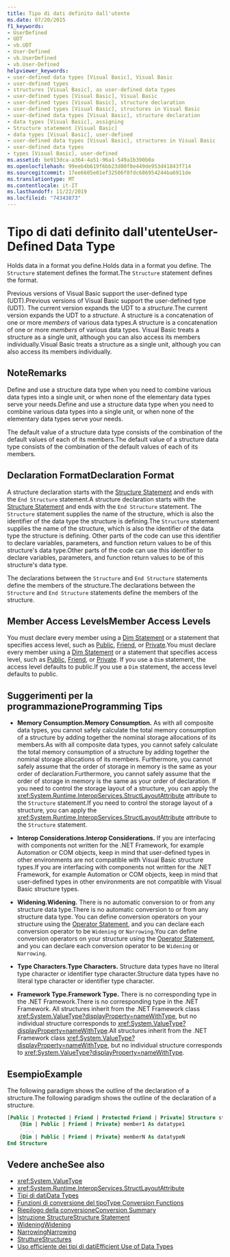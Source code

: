 ```yaml
---
title: Tipo di dati definito dall'utente
ms.date: 07/20/2015
f1_keywords:
- UserDefined
- UDT
- vb.UDT
- User-Defined
- vb.UserDefined
- vb.User-Defined
helpviewer_keywords:
- user-defined data types [Visual Basic], Visual Basic
- user-defined types
- structures [Visual Basic], as user-defined data types
- user-defined types [Visual Basic], Visual Basic
- user-defined types [Visual Basic], structure declaration
- user-defined types [Visual Basic], structures in Visual Basic
- user-defined data types [Visual Basic], structure declaration
- data types [Visual Basic], assigning
- Structure statement [Visual Basic]
- data types [Visual Basic], user-defined
- user-defined data types [Visual Basic], structures in Visual Basic
- user-defined data types
- types [Visual Basic], user-defined
ms.assetid: be913dca-a364-4a51-96a1-549a1b390b0a
ms.openlocfilehash: 99eeb4b619f6bb23d00f8e449de953d41843f714
ms.sourcegitcommit: 17ee6605e01ef32506f8fdc686954244ba6911de
ms.translationtype: MT
ms.contentlocale: it-IT
ms.lasthandoff: 11/22/2019
ms.locfileid: "74343873"
---
```

# <a name="user-defined-data-type"></a><span data-ttu-id="0a6ec-102">Tipo di dati definito dall'utente</span><span class="sxs-lookup"><span data-stu-id="0a6ec-102">User-Defined Data Type</span></span>

<span data-ttu-id="0a6ec-103">Holds data in a format you define.</span><span class="sxs-lookup"><span data-stu-id="0a6ec-103">Holds data in a format you define.</span></span> <span data-ttu-id="0a6ec-104">The `Structure` statement defines the format.</span><span class="sxs-lookup"><span data-stu-id="0a6ec-104">The `Structure` statement defines the format.</span></span>

<span data-ttu-id="0a6ec-105">Previous versions of Visual Basic support the user-defined type (UDT).</span><span class="sxs-lookup"><span data-stu-id="0a6ec-105">Previous versions of Visual Basic support the user-defined type (UDT).</span></span> <span data-ttu-id="0a6ec-106">The current version expands the UDT to a *structure*.</span><span class="sxs-lookup"><span data-stu-id="0a6ec-106">The current version expands the UDT to a *structure*.</span></span> <span data-ttu-id="0a6ec-107">A structure is a concatenation of one or more *members* of various data types.</span><span class="sxs-lookup"><span data-stu-id="0a6ec-107">A structure is a concatenation of one or more *members* of various data types.</span></span> <span data-ttu-id="0a6ec-108">Visual Basic treats a structure as a single unit, although you can also access its members individually.</span><span class="sxs-lookup"><span data-stu-id="0a6ec-108">Visual Basic treats a structure as a single unit, although you can also access its members individually.</span></span>

## <a name="remarks"></a><span data-ttu-id="0a6ec-109">Note</span><span class="sxs-lookup"><span data-stu-id="0a6ec-109">Remarks</span></span>

<span data-ttu-id="0a6ec-110">Define and use a structure data type when you need to combine various data types into a single unit, or when none of the elementary data types serve your needs.</span><span class="sxs-lookup"><span data-stu-id="0a6ec-110">Define and use a structure data type when you need to combine various data types into a single unit, or when none of the elementary data types serve your needs.</span></span>

<span data-ttu-id="0a6ec-111">The default value of a structure data type consists of the combination of the default values of each of its members.</span><span class="sxs-lookup"><span data-stu-id="0a6ec-111">The default value of a structure data type consists of the combination of the default values of each of its members.</span></span>

## <a name="declaration-format"></a><span data-ttu-id="0a6ec-112">Declaration Format</span><span class="sxs-lookup"><span data-stu-id="0a6ec-112">Declaration Format</span></span>

<span data-ttu-id="0a6ec-113">A structure declaration starts with the [Structure Statement](../../../visual-basic/language-reference/statements/structure-statement.md) and ends with the `End Structure` statement.</span><span class="sxs-lookup"><span data-stu-id="0a6ec-113">A structure declaration starts with the [Structure Statement](../../../visual-basic/language-reference/statements/structure-statement.md) and ends with the `End Structure` statement.</span></span> <span data-ttu-id="0a6ec-114">The `Structure` statement supplies the name of the structure, which is also the identifier of the data type the structure is defining.</span><span class="sxs-lookup"><span data-stu-id="0a6ec-114">The `Structure` statement supplies the name of the structure, which is also the identifier of the data type the structure is defining.</span></span> <span data-ttu-id="0a6ec-115">Other parts of the code can use this identifier to declare variables, parameters, and function return values to be of this structure's data type.</span><span class="sxs-lookup"><span data-stu-id="0a6ec-115">Other parts of the code can use this identifier to declare variables, parameters, and function return values to be of this structure's data type.</span></span>

<span data-ttu-id="0a6ec-116">The declarations between the `Structure` and `End Structure` statements define the members of the structure.</span><span class="sxs-lookup"><span data-stu-id="0a6ec-116">The declarations between the `Structure` and `End Structure` statements define the members of the structure.</span></span>

## <a name="member-access-levels"></a><span data-ttu-id="0a6ec-117">Member Access Levels</span><span class="sxs-lookup"><span data-stu-id="0a6ec-117">Member Access Levels</span></span>

<span data-ttu-id="0a6ec-118">You must declare every member using a [Dim Statement](../../../visual-basic/language-reference/statements/dim-statement.md) or a statement that specifies access level, such as [Public](../../../visual-basic/language-reference/modifiers/public.md), [Friend](../../../visual-basic/language-reference/modifiers/friend.md), or [Private](../../../visual-basic/language-reference/modifiers/private.md).</span><span class="sxs-lookup"><span data-stu-id="0a6ec-118">You must declare every member using a [Dim Statement](../../../visual-basic/language-reference/statements/dim-statement.md) or a statement that specifies access level, such as [Public](../../../visual-basic/language-reference/modifiers/public.md), [Friend](../../../visual-basic/language-reference/modifiers/friend.md), or [Private](../../../visual-basic/language-reference/modifiers/private.md).</span></span> <span data-ttu-id="0a6ec-119">If you use a `Dim` statement, the access level defaults to public.</span><span class="sxs-lookup"><span data-stu-id="0a6ec-119">If you use a `Dim` statement, the access level defaults to public.</span></span>

## <a name="programming-tips"></a><span data-ttu-id="0a6ec-120">Suggerimenti per la programmazione</span><span class="sxs-lookup"><span data-stu-id="0a6ec-120">Programming Tips</span></span>

- <span data-ttu-id="0a6ec-121">**Memory Consumption.**</span><span class="sxs-lookup"><span data-stu-id="0a6ec-121">**Memory Consumption.**</span></span> <span data-ttu-id="0a6ec-122">As with all composite data types, you cannot safely calculate the total memory consumption of a structure by adding together the nominal storage allocations of its members.</span><span class="sxs-lookup"><span data-stu-id="0a6ec-122">As with all composite data types, you cannot safely calculate the total memory consumption of a structure by adding together the nominal storage allocations of its members.</span></span> <span data-ttu-id="0a6ec-123">Furthermore, you cannot safely assume that the order of storage in memory is the same as your order of declaration.</span><span class="sxs-lookup"><span data-stu-id="0a6ec-123">Furthermore, you cannot safely assume that the order of storage in memory is the same as your order of declaration.</span></span> <span data-ttu-id="0a6ec-124">If you need to control the storage layout of a structure, you can apply the <xref:System.Runtime.InteropServices.StructLayoutAttribute> attribute to the `Structure` statement.</span><span class="sxs-lookup"><span data-stu-id="0a6ec-124">If you need to control the storage layout of a structure, you can apply the <xref:System.Runtime.InteropServices.StructLayoutAttribute> attribute to the `Structure` statement.</span></span>

- <span data-ttu-id="0a6ec-125">**Interop Considerations.**</span><span class="sxs-lookup"><span data-stu-id="0a6ec-125">**Interop Considerations.**</span></span> <span data-ttu-id="0a6ec-126">If you are interfacing with components not written for the .NET Framework, for example Automation or COM objects, keep in mind that user-defined types in other environments are not compatible with Visual Basic structure types.</span><span class="sxs-lookup"><span data-stu-id="0a6ec-126">If you are interfacing with components not written for the .NET Framework, for example Automation or COM objects, keep in mind that user-defined types in other environments are not compatible with Visual Basic structure types.</span></span>

- <span data-ttu-id="0a6ec-127">**Widening.**</span><span class="sxs-lookup"><span data-stu-id="0a6ec-127">**Widening.**</span></span> <span data-ttu-id="0a6ec-128">There is no automatic conversion to or from any structure data type.</span><span class="sxs-lookup"><span data-stu-id="0a6ec-128">There is no automatic conversion to or from any structure data type.</span></span> <span data-ttu-id="0a6ec-129">You can define conversion operators on your structure using the [Operator Statement](../../../visual-basic/language-reference/statements/operator-statement.md), and you can declare each conversion operator to be `Widening` or `Narrowing`.</span><span class="sxs-lookup"><span data-stu-id="0a6ec-129">You can define conversion operators on your structure using the [Operator Statement](../../../visual-basic/language-reference/statements/operator-statement.md), and you can declare each conversion operator to be `Widening` or `Narrowing`.</span></span>

- <span data-ttu-id="0a6ec-130">**Type Characters.**</span><span class="sxs-lookup"><span data-stu-id="0a6ec-130">**Type Characters.**</span></span> <span data-ttu-id="0a6ec-131">Structure data types have no literal type character or identifier type character.</span><span class="sxs-lookup"><span data-stu-id="0a6ec-131">Structure data types have no literal type character or identifier type character.</span></span>

- <span data-ttu-id="0a6ec-132">**Framework Type.**</span><span class="sxs-lookup"><span data-stu-id="0a6ec-132">**Framework Type.**</span></span> <span data-ttu-id="0a6ec-133">There is no corresponding type in the .NET Framework.</span><span class="sxs-lookup"><span data-stu-id="0a6ec-133">There is no corresponding type in the .NET Framework.</span></span> <span data-ttu-id="0a6ec-134">All structures inherit from the .NET Framework class <xref:System.ValueType?displayProperty=nameWithType>, but no individual structure corresponds to <xref:System.ValueType?displayProperty=nameWithType>.</span><span class="sxs-lookup"><span data-stu-id="0a6ec-134">All structures inherit from the .NET Framework class <xref:System.ValueType?displayProperty=nameWithType>, but no individual structure corresponds to <xref:System.ValueType?displayProperty=nameWithType>.</span></span>

## <a name="example"></a><span data-ttu-id="0a6ec-135">Esempio</span><span class="sxs-lookup"><span data-stu-id="0a6ec-135">Example</span></span>

<span data-ttu-id="0a6ec-136">The following paradigm shows the outline of the declaration of a structure.</span><span class="sxs-lookup"><span data-stu-id="0a6ec-136">The following paradigm shows the outline of the declaration of a structure.</span></span>

```vb
[Public | Protected | Friend | Protected Friend | Private] Structure structname
    {Dim | Public | Friend | Private} member1 As datatype1
    ' ...
    {Dim | Public | Friend | Private} memberN As datatypeN
End Structure
```

## <a name="see-also"></a><span data-ttu-id="0a6ec-137">Vedere anche</span><span class="sxs-lookup"><span data-stu-id="0a6ec-137">See also</span></span>

- <xref:System.ValueType>
- <xref:System.Runtime.InteropServices.StructLayoutAttribute>
- [<span data-ttu-id="0a6ec-138">Tipi di dati</span><span class="sxs-lookup"><span data-stu-id="0a6ec-138">Data Types</span></span>](../../../visual-basic/language-reference/data-types/index.md)
- [<span data-ttu-id="0a6ec-139">Funzioni di conversione del tipo</span><span class="sxs-lookup"><span data-stu-id="0a6ec-139">Type Conversion Functions</span></span>](../../../visual-basic/language-reference/functions/type-conversion-functions.md)
- [<span data-ttu-id="0a6ec-140">Riepilogo della conversione</span><span class="sxs-lookup"><span data-stu-id="0a6ec-140">Conversion Summary</span></span>](../../../visual-basic/language-reference/keywords/conversion-summary.md)
- [<span data-ttu-id="0a6ec-141">Istruzione Structure</span><span class="sxs-lookup"><span data-stu-id="0a6ec-141">Structure Statement</span></span>](../../../visual-basic/language-reference/statements/structure-statement.md)
- [<span data-ttu-id="0a6ec-142">Widening</span><span class="sxs-lookup"><span data-stu-id="0a6ec-142">Widening</span></span>](../../../visual-basic/language-reference/modifiers/widening.md)
- [<span data-ttu-id="0a6ec-143">Narrowing</span><span class="sxs-lookup"><span data-stu-id="0a6ec-143">Narrowing</span></span>](../../../visual-basic/language-reference/modifiers/narrowing.md)
- [<span data-ttu-id="0a6ec-144">Strutture</span><span class="sxs-lookup"><span data-stu-id="0a6ec-144">Structures</span></span>](../../../visual-basic/programming-guide/language-features/data-types/structures.md)
- [<span data-ttu-id="0a6ec-145">Uso efficiente dei tipi di dati</span><span class="sxs-lookup"><span data-stu-id="0a6ec-145">Efficient Use of Data Types</span></span>](../../../visual-basic/programming-guide/language-features/data-types/efficient-use-of-data-types.md)
